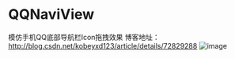 # QQNaviView
模仿手机QQ底部导航栏Icon拖拽效果
博客地址：http://blog.csdn.net/kobeyxd123/article/details/72829288
![image](http://img.blog.csdn.net/20170601105942711?watermark/2/text/aHR0cDovL2Jsb2cuY3Nkbi5uZXQva29iZXl4ZDEyMw==/font/5a6L5L2T/fontsize/400/fill/I0JBQkFCMA==/dissolve/70/gravity/Center)
